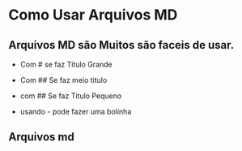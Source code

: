 # Como Usar Arquivos MD

## Arquivos MD são Muitos são faceis de usar.

- Com # se faz Titulo Grande
- Com ## Se faz meio titulo 
- com ## Se faz Titulo Pequeno

- usando - pode fazer uma bolinha

## Arquivos md

